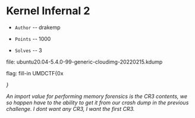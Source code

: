 # Kernel Infernal 2

- `Author` -- drakemp

- `Points` -- 1000

- `Solves` -- 3


file: ubuntu20.04-5.4.0-99-generic-cloudimg-20220215.kdump

flag: fill-in UMDCTF{0x<ADDRESS>}

An import value for performing memory forensics is the CR3 contents, we so
happen have to the ability to get it from our crash dump in the previous
challenge. I dont want any CR3, I want the first CR3. 

